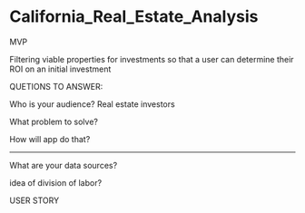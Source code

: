 # California_Real_Estate_Analysis

MVP

Filtering viable properties for investments so that a user can determine their ROI on an initial investment


QUETIONS TO ANSWER:

Who is your audience? Real estate investors

What problem to solve?

How will app do that?


----

What are your data sources?

idea of division of labor?

USER STORY
